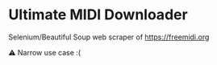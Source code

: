 # Ultimate MIDI Downloader

Selenium/Beautiful Soup web scraper of https://freemidi.org

⚠️ Narrow use case :(
